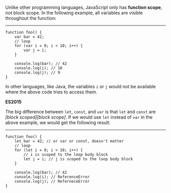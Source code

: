 Unlike other programming languages, JavaScript only has **function scope**, not block scope. In the following example, all variables are visible throughout the function:

------------------------------------------------------------------------


    function foo() {
        var bar = 42;
        // loop
        for (var i = 0; i < 10; i++) {
            var j = i;
        }

        console.log(bar); // 42
        console.log(i); // 10
        console.log(j); // 9
    }

In other languages, like Java, the variables `i` or `j` would not be available where the above code tries to access them.

**ES2015**

The big difference between `let`, `const`, and `var` is that `let` and `const` are *\[block scoped\]\[block scope\]*. If we would use `let` instead of `var` in the above example, we would get the following result:

------------------------------------------------------------------------


    function foo() {
        let bar = 42; // or var or const, doesn't matter
        // loop
        for (let i = 0; i < 10; i++) {
            // i is scoped to the loop body block
            let j = i; // j is scoped to the loop body block
        }

        console.log(bar); // 42
        console.log(i); // ReferenceError
        console.log(j); // ReferneceError
    }
